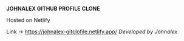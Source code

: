 **JOHNALEX GITHUB PROFILE CLONE**

Hosted on Netlify

Link -> https://johnalex-gitclofile.netlify.app/
_Developed by Johnalex_
